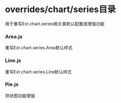 # overrides/chart/series目录

用于重写Ext.chart.series相关类默认配置或增强功能

### Area.js

重写Ext.chart.series.Area默认样式

### Line.js

重写Ext.chart.series.Line默认样式

### Pie.js

饼状图功能增强